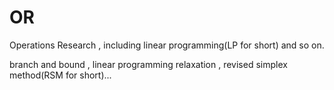 # OR
Operations Research , including linear programming(LP for short) and so on.

branch and bound , linear programming relaxation , revised simplex method(RSM for short)...
